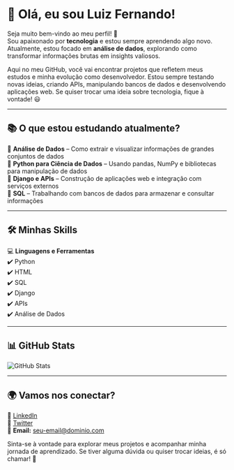 # 👋 Olá, eu sou Luiz Fernando!  

Seja muito bem-vindo ao meu perfil! 🚀  
Sou apaixonado por **tecnologia** e estou sempre aprendendo algo novo. Atualmente, estou focado em **análise de dados**, explorando como transformar informações brutas em insights valiosos.  

Aqui no meu GitHub, você vai encontrar projetos que refletem meus estudos e minha evolução como desenvolvedor. Estou sempre testando novas ideias, criando APIs, manipulando bancos de dados e desenvolvendo aplicações web. Se quiser trocar uma ideia sobre tecnologia, fique à vontade! 😃  

---

## 📚 O que estou estudando atualmente?  
📌 **Análise de Dados** – Como extrair e visualizar informações de grandes conjuntos de dados  
📌 **Python para Ciência de Dados** – Usando pandas, NumPy e bibliotecas para manipulação de dados  
📌 **Django e APIs** – Construção de aplicações web e integração com serviços externos  
📌 **SQL** – Trabalhando com bancos de dados para armazenar e consultar informações  

---

## 🛠️ Minhas Skills  
💻 **Linguagens e Ferramentas**  
✔️ Python  
✔️ HTML  
✔️ SQL  
✔️ Django  
✔️ APIs  
✔️ Análise de Dados  

---

## 📊 GitHub Stats  
![GitHub Stats](https://github-readme-stats.vercel.app/api?username=seu-usuario&show_icons=true&hide_title=true&count_private=true&hide_border=true&theme=radical)

---

## 🌍 Vamos nos conectar?  
📌 [LinkedIn](https://www.linkedin.com/in/seu-linkedin/)  
📌 [Twitter](https://twitter.com/seuusuario)  
📌 **Email:** seu-email@dominio.com  

Sinta-se à vontade para explorar meus projetos e acompanhar minha jornada de aprendizado. Se tiver alguma dúvida ou quiser trocar ideias, é só chamar! 🚀  
